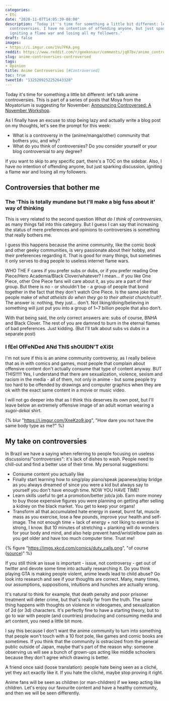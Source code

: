 ```yaml
---
categories:
- Etc
date: "2020-11-07T14:05:39-08:00"
description: 'Today it''s time for something a little bit different: let''s talk anime
  controversies. I have no intention of offending anyone, but just sparking discussion,
  igniting a flame war and losing all my followers.'
draft: false
images:
- https://i.imgur.com/1Vu7FKA.png
reddit: https://www.reddit.com/r/geekosaur/comments/jq07bv/anime_controversies_controversed/
slug: anime-controversies-controversed
tags:
- Opinion
title: Anime Controversies [#Controversed]
toc: true
tweetId: "1325209252252643328"
---
```


Today it's time for something a little bit different: let's talk anime controversies. This is part of a series of posts that Moya from the Moyatorium is suggesting for November: [Announcing Controversed: A November Workshop](https://moyatorium.wordpress.com/2020/11/02/announcing-controversed-a-november-workshop/).

As I finally have an excuse to stop being lazy and actually write a blog post on my thoughts, let's see the prompt for this week:

- What is a controversy in the (anime/manga/other) community that bothers you, and why?
- What do you think of controversies? Do you consider yourself or your blog controversial to any degree?

If you want to skip to any specific part, there's a TOC on the sidebar. Also, I have no intention of offending anyone, but just sparking discussion, igniting a flame war and losing all my followers.

<!--more-->

## Controversies that bother me

### The 'This is totally mundane but I'll make a big fuss about it' way of thinking

This is very related to the second question *What do I think of controversies*, as many things fall into this category. But I guess I can say that increasing the status of mere preferences and opinions to controversies is something that really bothers me.

I guess this happens because the anime community, like the comic book and other geeky communities, is very passionate about their hobby, and their preferences regarding it. That is good for many things, but sometimes it only serves to drag people to useless internet flame wars. 

WHO THE F cares if you prefer subs or dubs, or if you prefer reading One Piece/Hero Academia/Black Clover/whatever? I mean... if you like One Piece, other One Piece fans will care about it, as you are a part of their group. But there is no - or shouldn't be - a group of people that bond together in the fact that they don't watch One Piece. Is the same joke that people make of *what atheists do when they go to their atheist church/cult?*. The answer is: nothing, they just... don't. Not liking/doing/believing in something will just put you into a group of 1~7 billion people that also don't.

With that being said, the only correct answers are: subs of course, BNHA and Black Clover. The rest of you are damned to burn in the eternal flames of bad preferences. Just kidding. (But I'll talk about subs vs dubs in a separate post)

### I fEel OfFeNDed ANd ThIS shOUlDN'T eXiSt

I'm not sure if this is an anime community controversy, as I really believe that as in with comics and games, most people that complain about offensive content don't actually consume that type of content anyway. BUT THIS!!!!! Yes, I understand that there are sexualization, violence, sexism and racism in the media - all of them, not only in anime - but some people try too hard to be offended by drawings and computer graphics when they are ok with the exact same content in a movie or music video.

I will not go deeper into that as I think this deserves its own post, but I'll leave below an extremely offensive image of an adult woman wearing a *sugoi-dekai* shirt.

{% blur "https://i.imgur.com/XneKzo9.jpg", "How dare you not have the same body type as me?" %}

## My take on controversies

In Brazil we have a saying when referring to people focusing on useless discussions/"controversies": it's lack of dishes to wash. People need to chill-out and find a better use of their time. My personal suggestions:

- Consume content you actually like
- Finally start learning how to sing/play piano/speak japanese/play bridge as you always dreamed of since you were a kid but always say to yourself you don't have enough time. NOW YOU HAVE TIME!
- Learn skills useful to get a promotion/better job/a job. Earn more money to buy those expensive figures you were planning on getting after selling a kidney on the black market. You get to keep your organs!
- Transform all that accumulated hate energy in sweat, burnt fat, muscle mass as you exercise, lose a few pounds, improve your health and self-image. The not enough time + lack of energy + not liking to exercise is strong, I know. But 10 minutes of stretching + planking will do wonders for your body and mind, and also help prevent hand/wrist/elbow pain as you get older and have too much computer time. Trust me!

{% figure "https://imgs.xkcd.com/comics/duty_calls.png", "of course ([source](https://xkcd.com/386/))" %}

If you still think an issue is important - issue, not controversy - get out of twitter and devote some time into actually researching it. Do you think playing GTA is making people violent, anime lewds lead to child abuse? Go look into research and see if your thoughts are correct. Many, many times, our assumptions, suppositions, intuitions and hunches are actually wrong. 

It's natural to think for example, that death penalty and poor prisoner treatment will deter crime, but that's really far from the truth. The same thing happens with thoughts on violence in videogames, and sexualization of 2d (or 3d) characters. It's perfectly fine to have a starting theory, but to go to war with people (and countries) producing and consuming media and art content, you need a little bit more.

I say this because I don't want the anime community to turn into something that people won't touch with a 10 foot pole, like games and comic books are sometimes. If you think that the community is ostracized from the general public outside of Japan, maybe that's part of the reason why: someone observing us will see a bunch of grown-ups acting like middle schoolers because they don't agree which drawing is better.

A friend once said (loose translation): people hate being seen as a cliché, yet they act exactly like it. If you hate the cliché, maybe stop proving it right.

Anime fans will be seen as children (or man-children) if we keep acting like children. Let's enjoy our favourite content and have a healthy community, and then we will be seen differently.
